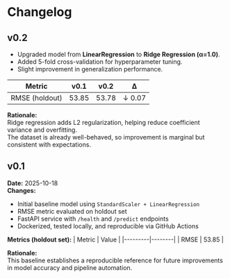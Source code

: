 # Changelog

## v0.2
- Upgraded model from **LinearRegression** to **Ridge Regression (α=1.0)**.
- Added 5-fold cross-validation for hyperparameter tuning.
- Slight improvement in generalization performance.

| Metric | v0.1 | v0.2 | Δ |
|---------|------|------|---|
| RMSE (holdout) | 53.85 | 53.78 | ↓ 0.07 |

**Rationale:**  
Ridge regression adds L2 regularization, helping reduce coefficient variance and overfitting.  
The dataset is already well-behaved, so improvement is marginal but consistent with expectations.


## v0.1
**Date:** 2025-10-18  
**Changes:**
- Initial baseline model using `StandardScaler + LinearRegression`
- RMSE metric evaluated on holdout set
- FastAPI service with `/health` and `/predict` endpoints
- Dockerized, tested locally, and reproducible via GitHub Actions

**Metrics (holdout set):**
| Metric | Value |
|---------|--------|
| RMSE | 53.85 | 

**Rationale:**  
This baseline establishes a reproducible reference for future improvements in model accuracy and pipeline automation.
